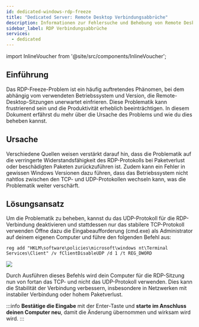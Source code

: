 ```yaml
---
id: dedicated-windows-rdp-freeze
title: "Dedicated Server: Remote Desktop Verbindungsabbrüche"
description: Informationen zur Fehlersuche und Behebung von Remote Desktop Verbindungsabbrüche - ZAP-Hosting.com Dokumentation
sidebar_label: RDP Verbindungsabbrüche
services:
  - dedicated
---
```


import InlineVoucher from '@site/src/components/InlineVoucher';

## Einführung

Das RDP-Freeze-Problem ist ein häufig auftretendes Phänomen, bei dem abhängig vom verwendeten Betriebssystem und Version, die Remote-Desktop-Sitzungen unerwartet einfrieren. Diese Problematik kann frustrierend sein und die Produktivität erheblich beeinträchtigen. In diesem Dokument erfährst du mehr über die Ursache des Problems und wie du dies beheben kannst. 

<InlineVoucher />

## Ursache

Verschiedene Quellen weisen verstärkt darauf hin, dass die Problematik auf die verringerte Widerstandsfähigkeit des RDP-Protokolls bei Paketverlust oder beschädigten Paketen zurückzuführen ist. Zudem kann ein Fehler in gewissen Windows Versionen dazu führen, dass das Betriebssystem nicht nahtlos zwischen den TCP- und UDP-Protokollen wechseln kann, was die Problematik weiter verschärft.

## Lösungsansatz
Um die Problematik  zu beheben, kannst du das UDP-Protokoll für die RDP-Verbindung deaktivieren und stattdessen nur das stabilere TCP-Protokoll verwenden Öffne dazu die Eingabeaufforderung (cmd.exe) als Administrator auf deinem eigenen Computer und führe den folgenden Befehl aus:

```
reg add "HKLM\software\policies\microsoft\windows nt\Terminal Services\Client" /v fClientDisableUDP /d 1 /t REG_DWORD
```

![](https://screensaver01.zap-hosting.com/index.php/s/6E6AzroG88ETj2X/preview)

Durch Ausführen dieses Befehls wird dein Computer für die RDP-Sitzung nun von fortan das TCP- und nicht das UDP-Protokoll verwenden. Dies kann die Stabilität der Verbindung verbessern, insbesondere in Netzwerken mit instabiler Verbindung oder hohem Paketverlust.

:::info
**Bestätige die Eingabe** mit der Enter-Taste und **starte im Anschluss deinen Computer neu**, damit die Änderung übernommen und wirksam wird wird. 
:::